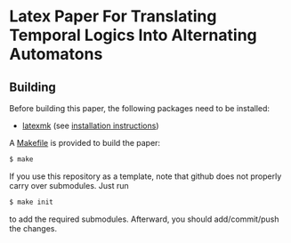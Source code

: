 # Latex Paper For Translating Temporal Logics Into Alternating Automatons


## Building

Before building this paper, the following packages need to be installed:

- [latexmk]
  (see [installation instructions][install])

A [Makefile](Makefile) is provided to build the paper:

```sh
$ make
```

If you use this repository as a template, note that github does not properly
carry over submodules. Just run

```sh
$ make init
```

to add the required submodules. Afterward, you should add/commit/push the
changes.

[install]: https://latextools.readthedocs.io/en/latest/install/
[latexmk]: https://ctan.org/pkg/latexmk
[guide]: https://github.com/krr-up/latex-collaboration-guide
